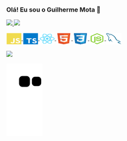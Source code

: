 ### Olá! Eu sou o Guilherme Mota 👋

<div style="display:flex">
 <div>
  <a href="https://github.com/Guilhermehmota">
  <img height="170em" src="https://github-readme-stats.vercel.app/api?username=Guilhermehmota&show_icons=true&theme=dracula&include_all_commits=true&count_private=true"/>
  <img height="170em" src="https://github-readme-stats.vercel.app/api/top-langs/?username=Guilhermehmota&layout=compact&langs_count=16&theme=dracula"/>
<div>
<div style="display: inline_block"><br>
  <img align="center" alt="Guilherme-Js" height="30" width="40" src="https://raw.githubusercontent.com/devicons/devicon/master/icons/javascript/javascript-plain.svg">
  <img align="center" alt="Guilherme-Ts" height="30" width="40" src="https://raw.githubusercontent.com/devicons/devicon/master/icons/typescript/typescript-plain.svg">
  <img align="center" alt="Guilherme-React" height="30" width="40" src="https://raw.githubusercontent.com/devicons/devicon/master/icons/react/react-original.svg">
  <img align="center" alt="Guilherme-HTML" height="30" width="40" src="https://raw.githubusercontent.com/devicons/devicon/master/icons/html5/html5-original.svg">
  <img align="center" alt="Guilherme-CSS" height="30" width="40" src="https://raw.githubusercontent.com/devicons/devicon/master/icons/css3/css3-original.svg">
  <img align="center" alt="Guilherme-Js" height="30" width="40" src="https://github.com/devicons/devicon/blob/master/icons/nodejs/nodejs-original.svg">
  <img align="center" alt="Guilherme-Js" height="30" width="40" src="https://raw.githubusercontent.com/devicons/devicon/master/icons/mysql/mysql-original.svg">
</div>
  </div> 
<br>
   <div> 
  <a href="https://www.linkedin.com/in/guilhermehmotaalfredo/" target="_blank"><img src="https://img.shields.io/badge/-LinkedIn-%230077B5?style=for-the-badge&logo=linkedin&logoColor=white" target="_blank"></a> 
 
 
  ![Snake animation](https://github.com/rafaballerini/rafaballerini/blob/output/github-contribution-grid-snake.svg)
 
</div>

